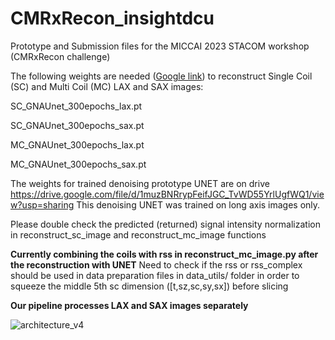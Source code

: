 # CMRxRecon_insightdcu
Prototype and Submission files for the MICCAI 2023 STACOM workshop (CMRxRecon challenge)

The following weights are needed ([Google link](https://drive.google.com/drive/folders/1WnnJEoyEY7-4rcavP4rd02fRPgIJy_1-?usp=drive_link)) to reconstruct Single Coil (SC) and Multi Coil (MC) LAX and SAX images:

SC_GNAUnet_300epochs_lax.pt

SC_GNAUnet_300epochs_sax.pt

MC_GNAUnet_300epochs_lax.pt

MC_GNAUnet_300epochs_sax.pt


The weights for trained denoising prototype UNET are on drive https://drive.google.com/file/d/1muzBNRrypFeifJGC_TvWD55YrlUgfWQ1/view?usp=sharing This denoising UNET was trained on long axis images only.


Please double check the predicted (returned) signal intensity normalization in reconstruct_sc_image and reconstruct_mc_image functions

**Currently combining the coils with rss in reconstruct_mc_image.py after the reconstruction with UNET** Need to check if the rss or rss_complex should be used in data preparation files in data_utils/ folder in order to squeeze the middle 5th sc dimension ([t,sz,sc,sy,sx]) before slicing 

**Our pipeline processes LAX and SAX images separately**


![architecture_v4](https://github.com/juliadietlmeier/CMRxRecon_insightdcu/assets/79544193/f6f404c8-803c-43eb-b8f1-881389af89f5)
 
